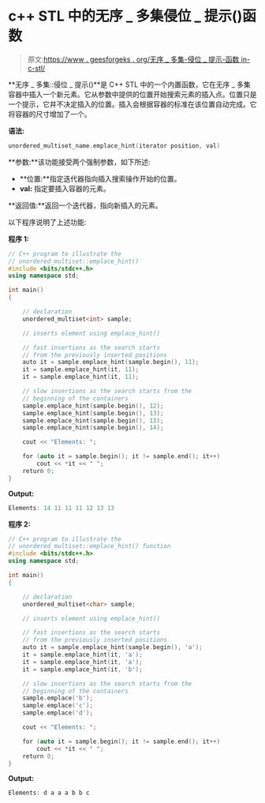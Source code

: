 # c++ STL 中的无序 _ 多集侵位 _ 提示()函数

> 原文:[https://www . geesforgeks . org/无序 _ 多集-侵位 _ 提示-函数 in-c-stl/](https://www.geeksforgeeks.org/unordered_multiset-emplace_hint-function-in-c-stl/)

**无序 _ 多集::侵位 _ 提示()**是 C++ STL 中的一个内置函数，它在无序 _ 多集容器中插入一个新元素。它从参数中提供的位置开始搜索元素的插入点。位置只是一个提示，它并不决定插入的位置。插入会根据容器的标准在该位置自动完成。它将容器的尺寸增加了一个。

**语法:**

```cpp
unordered_multiset_name.emplace_hint(iterator position, val)
```

**参数:**该功能接受两个强制参数，如下所述:

*   **位置:**指定迭代器指向插入搜索操作开始的位置。
*   **val:** 指定要插入容器的元素。

**返回值:**返回一个迭代器，指向新插入的元素。

以下程序说明了上述功能:

**程序 1:**

```cpp
// C++ program to illustrate the
// unordered_multiset::emplace_hint()
#include <bits/stdc++.h>
using namespace std;

int main()
{

    // declaration
    unordered_multiset<int> sample;

    // inserts element using emplace_hint()

    // fast insertions as the search starts
    // from the previously inserted positions
    auto it = sample.emplace_hint(sample.begin(), 11);
    it = sample.emplace_hint(it, 11);
    it = sample.emplace_hint(it, 11);

    // slow insertions as the search starts from the
    // beginning of the containers
    sample.emplace_hint(sample.begin(), 12);
    sample.emplace_hint(sample.begin(), 13);
    sample.emplace_hint(sample.begin(), 13);
    sample.emplace_hint(sample.begin(), 14);

    cout << "Elements: ";

    for (auto it = sample.begin(); it != sample.end(); it++)
        cout << *it << " ";
    return 0;
}
```

**Output:**

```cpp
Elements: 14 11 11 11 12 13 13

```

**程序 2:**

```cpp
// C++ program to illustrate the
// unordered_multiset::emplace_hint() function
#include <bits/stdc++.h>
using namespace std;

int main()
{

    // declaration
    unordered_multiset<char> sample;

    // inserts element using emplace_hint()

    // fast insertions as the search starts
    // from the previously inserted positions
    auto it = sample.emplace_hint(sample.begin(), 'a');
    it = sample.emplace_hint(it, 'a');
    it = sample.emplace_hint(it, 'a');
    it = sample.emplace_hint(it, 'b');

    // slow insertions as the search starts from the
    // beginning of the containers
    sample.emplace('b');
    sample.emplace('c');
    sample.emplace('d');

    cout << "Elements: ";

    for (auto it = sample.begin(); it != sample.end(); it++)
        cout << *it << " ";
    return 0;
}
```

**Output:**

```cpp
Elements: d a a a b b c

```